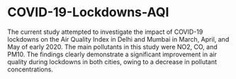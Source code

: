 # COVID-19-Lockdowns-AQI

The current study attempted to investigate the impact of COVID-19 lockdowns on the Air Quality Index in Delhi and Mumbai in March, April, and May of early 2020. The main pollutants in this study were NO2, CO, and PM10. The findings clearly demonstrate a significant improvement in air quality during lockdowns in both cities, owing to a decrease in pollutant concentrations. 
